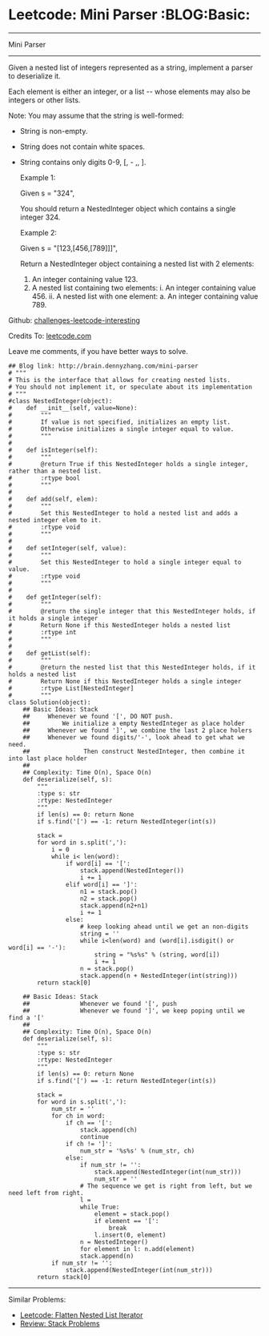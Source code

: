# Leetcode: Mini Parser     :BLOG:Basic:


---

Mini Parser  

---

Given a nested list of integers represented as a string, implement a parser to deserialize it.  

Each element is either an integer, or a list -- whose elements may also be integers or other lists.  

Note: You may assume that the string is well-formed:  

-   String is non-empty.
-   String does not contain white spaces.
-   String contains only digits 0-9, [, - ,, ].

    Example 1:
    
    Given s = "324",
    
    You should return a NestedInteger object which contains a single integer 324.

    Example 2:
    
    Given s = "[123,[456,[789]]]",
    
    Return a NestedInteger object containing a nested list with 2 elements:
    
    1. An integer containing value 123.
    2. A nested list containing two elements:
        i.  An integer containing value 456.
        ii. A nested list with one element:
             a. An integer containing value 789.

Github: [challenges-leetcode-interesting](https://github.com/DennyZhang/challenges-leetcode-interesting/tree/master/mini-parser)  

Credits To: [leetcode.com](https://leetcode.com/problems/mini-parser/description/)  

Leave me comments, if you have better ways to solve.  

    ## Blog link: http://brain.dennyzhang.com/mini-parser
    # """
    # This is the interface that allows for creating nested lists.
    # You should not implement it, or speculate about its implementation
    # """
    #class NestedInteger(object):
    #    def __init__(self, value=None):
    #        """
    #        If value is not specified, initializes an empty list.
    #        Otherwise initializes a single integer equal to value.
    #        """
    #
    #    def isInteger(self):
    #        """
    #        @return True if this NestedInteger holds a single integer, rather than a nested list.
    #        :rtype bool
    #        """
    #
    #    def add(self, elem):
    #        """
    #        Set this NestedInteger to hold a nested list and adds a nested integer elem to it.
    #        :rtype void
    #        """
    #
    #    def setInteger(self, value):
    #        """
    #        Set this NestedInteger to hold a single integer equal to value.
    #        :rtype void
    #        """
    #
    #    def getInteger(self):
    #        """
    #        @return the single integer that this NestedInteger holds, if it holds a single integer
    #        Return None if this NestedInteger holds a nested list
    #        :rtype int
    #        """
    #
    #    def getList(self):
    #        """
    #        @return the nested list that this NestedInteger holds, if it holds a nested list
    #        Return None if this NestedInteger holds a single integer
    #        :rtype List[NestedInteger]
    #        """
    class Solution(object):
        ## Basic Ideas: Stack
        ##     Whenever we found '[', DO NOT push. 
        ##         We initialize a empty NestedInteger as place holder
        ##     Whenever we found ']', we combine the last 2 place holers
        ##     Whenever we found digits/'-', look ahead to get what we need. 
        ##               Then construct NestedInteger, then combine it into last place holder
        ##
        ## Complexity: Time O(n), Space O(n)
        def deserialize(self, s):
            """
            :type s: str
            :rtype: NestedInteger
            """
            if len(s) == 0: return None
            if s.find('[') == -1: return NestedInteger(int(s))
    
            stack = 
            for word in s.split(','):
                i = 0
                while i< len(word):
                    if word[i] == '[':
                        stack.append(NestedInteger())
                        i += 1
                    elif word[i] == ']':
                        n1 = stack.pop()
                        n2 = stack.pop()
                        stack.append(n2+n1)
                        i += 1
                    else:
                        # keep looking ahead until we get an non-digits
                        string = ''
                        while i<len(word) and (word[i].isdigit() or word[i] == '-'):
                            string = "%s%s" % (string, word[i])
                            i += 1
                        n = stack.pop()
                        stack.append(n + NestedInteger(int(string)))
            return stack[0]
    
        ## Basic Ideas: Stack
        ##              Whenever we found '[', push
        ##              Whenever we found ']', we keep poping until we find a '['
        ##
        ## Complexity: Time O(n), Space O(n)
        def deserialize(self, s):
            """
            :type s: str
            :rtype: NestedInteger
            """
            if len(s) == 0: return None
            if s.find('[') == -1: return NestedInteger(int(s))
    
            stack = 
            for word in s.split(','):
                num_str = ''
                for ch in word:
                    if ch == '[':
                        stack.append(ch)
                        continue
                    if ch != ']':
                        num_str = '%s%s' % (num_str, ch)
                    else:
                        if num_str != '':
                            stack.append(NestedInteger(int(num_str)))
                            num_str = ''
                        # The sequence we get is right from left, but we need left from right.
                        l = 
                        while True:
                            element = stack.pop()
                            if element == '[':
                                break
                            l.insert(0, element)
                        n = NestedInteger() 
                        for element in l: n.add(element)
                        stack.append(n)
                if num_str != '':
                    stack.append(NestedInteger(int(num_str)))
            return stack[0]

---

Similar Problems:  
-   [Leetcode: Flatten Nested List Iterator](http://brain.dennyzhang.com/flatten-nested-list-iterator)
-   [Review: Stack Problems](http://brain.dennyzhang.com/review-stack)